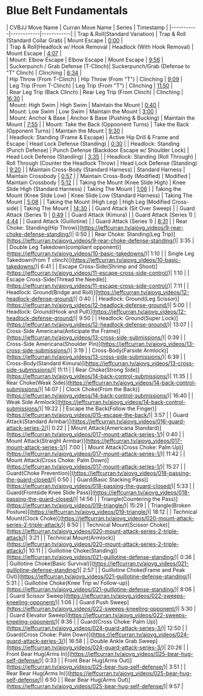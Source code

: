 # Blue Belt Fundamentals

| CVBJJ Move Name | Curran Move Name | Series | Timestamp |
|-----------|------------|------------|
| Trap & Roll(Standard Variation) | Trap & Roll (Standard Collar Grab) | Mount Escape | [0:00](https://jeffcurran.tv/player-embed/id/4473/) |  
| Trap & Roll(Headlock w/ Hook Removal | Headlock (With Hook Removal) | Mount Escape | [4:07](https://jeffcurran.tv/player-embed/id/4473/) |  
| Mount: Elbow Escape | Elbow Escape | Mount Escape | [9:56](https://jeffcurran.tv/player-embed/id/4473/) |  
| Suckerpunch / Grab Defense (T-Clinch)| Suckerpunch/Grab (Defense to "T" Clinch) | Clinching | [6:34](https://jeffcurran.tv/player-embed/id/4469/) |  
| Hip Throw (From T-Clinch) | Hip Throw (From "T") | Clinching | [9:09](https://jeffcurran.tv/player-embed/id/4469/)  |  
| Leg Trip (From T-Clinch) | Leg Trip (From "T") | Clinching | [11:50](https://jeffcurran.tv/player-embed/id/4469/) |  
| Rear Leg Trip (Back Clinch) | Rear Leg Trip (From Clinch) | Clinching | [16:30](https://jeffcurran.tv/player-embed/id/4469/)  |  
| Mount: High Swim | High Swim |  Maintain the Mount  | [0:40](https://jeffcurran.tv/player-embed/id/4463/) |  
| Mount: Low Swim | Low Swim |  Maintain the Mount  | [3:00](https://jeffcurran.tv/player-embed/id/4463/) |  
| Mount: Anchor & Base | Anchor & Base (Pushing & Bucking) |  Maintain the Mount  | [7:55](https://jeffcurran.tv/player-embed/id/4463/) |
| Mount: Take the Back (Oppoonent Turns) | Take the Back (Opponent Turns) |  Maintain the Mount  | [9:30](https://jeffcurran.tv/player-embed/id/4463/) |  
| Headlock: Standing (Frame & Escape) | Active Hip Drill & Frame and Escape | Head Lock Defense (Standing) | [0:30](https://jeffcurran.tv/player-embed/id/4465/) | 
| Headlock: Standing (Punch Defense) |  Punch Defense (Backdoor Escape w/ Shoulder Lock)  | Head Lock Defense (Standing) | [3:35](https://jeffcurran.tv/player-embed/id/4465/) | 
| Headlock: Standing (Roll Through) | Roll Through (Counter the Headlock Throw) | Head Lock Defense (Standing) | [9:20](https://jeffcurran.tv/player-embed/id/4465/) | 
| Maintain Cross-Body (Standard Harness) | Standard Harness | Maintain Crossbody | [0:57](https://jeffcurran.tv/player-embed/id/4467/) | 
| Maintain Cross-Body (Modified) | Modified | Maintain Crossbody | [5:12](https://jeffcurran.tv/player-embed/id/4467/) | 
| Taking the Mount (Knee Slide High) | Knee Slide High (Standard Harness) | Taking The Mount | [1:06](https://jeffcurran.tv/player-embed/id/4525/) | 
| Taking the Mount (Knee Slide Low) | Knee Slide Low (Standard Harness) | Taking The Mount | [5:08](https://jeffcurran.tv/player-embed/id/4525/) | 
| Taking the Mount (High Leg) | High Leg (Modified Cross-side) | Taking The Mount | [14:30](https://jeffcurran.tv/player-embed/id/4525/) | 
| Guard Attack (Sit Over Sweep) |  | Guard Attack (Series 1) | [0:49](https://jeffcurran.tv/player-embed/id/4528/) | 
| Guard Attack (Kimura) |  | Guard Attack (Series 1)  | [4:44](https://jeffcurran.tv/player-embed/id/4528/)  | 
| Guard Attack (Guillotine) |  | Guard Attack (Series 1)  | [8:31](https://jeffcurran.tv/player-embed/id/4528/)  | 
| Rear Choke: Standing(Hip Throw)](https://jeffcurran.tv/aiovg_videos/9-rear-choke-defense-standing/)| 0:50 | 
| Rear Choke: Standing(Leg Trip)](https://jeffcurran.tv/aiovg_videos/9-rear-choke-defense-standing/)| 3:35 | 
| Double Leg Takedown(compliant opponent)](https://jeffcurran.tv/aiovg_videos/10-basic-takedowns/)| 1:10 | 
| Single Leg Takedown(from T clinch)](https://jeffcurran.tv/aiovg_videos/10-basic-takedowns/)| 6:41 | 
| Escape Cross-Side(Shrimp and Shoot)](https://jeffcurran.tv/aiovg_videos/11-escape-cross-side-control/)| 1:10 | 
| Escape Cross-Side(Thread the Needle)](https://jeffcurran.tv/aiovg_videos/11-escape-cross-side-control/)| 7:11 | 
| Headlock: Ground(Bridge and Roll)](https://jeffcurran.tv/aiovg_videos/12-headlock-defense-ground/)| 0:40 | 
| Headlock: Ground(Leg Scissor)](https://jeffcurran.tv/aiovg_videos/12-headlock-defense-ground/)| 5:00 | 
| Headlock: Ground(Hook and Pull)](https://jeffcurran.tv/aiovg_videos/12-headlock-defense-ground/)| 9:50 | 
| Headlock: Ground(Super Lock)](https://jeffcurran.tv/aiovg_videos/12-headlock-defense-ground/)| 13:07 | 
| Cross-Side Americana(Anticipate the Frame)](https://jeffcurran.tv/aiovg_videos/13-cross-side-submissions/)| 0:39 | 
| Cross-Side Americana(Shoulder Pin)](https://jeffcurran.tv/aiovg_videos/13-cross-side-submissions/)| 3:19 | 
| Cross-Body(Farside Armlock)](https://jeffcurran.tv/aiovg_videos/13-cross-side-submissions/)| 6:39 | 
| Cross-Body(Standard Kimura)](https://jeffcurran.tv/aiovg_videos/13-cross-side-submissions/)| 11:11 | 
| Rear Choke(Strong Side)](https://jeffcurran.tv/aiovg_videos/14-back-control-submissions/)| 11:35 | 
| Rear Choke(Weak Side)](https://jeffcurran.tv/aiovg_videos/14-back-control-submissions/)| 14:07 | 
| Clock Choke(From the Back)](https://jeffcurran.tv/aiovg_videos/14-back-control-submissions/)| 16:40 | 
| Weak Side Armlock](https://jeffcurran.tv/aiovg_videos/14-back-control-submissions/)| 19:22 | 
| Escape the Back(Follow the Finger)](https://jeffcurran.tv/aiovg_videos/015-escape-the-back/)| 3:57 | 
| Guard Attack(Standard Armbar)](https://jeffcurran.tv/aiovg_videos/016-guard-attack-series-2/)| 0:22 | 
| Mount Attack(Americana Standard)](https://jeffcurran.tv/aiovg_videos/017-mount-attack-series-1/)| 0:40 | 
| Mount Attack(Straight Armbar)](https://jeffcurran.tv/aiovg_videos/017-mount-attack-series-1/)| 7:00 | 
| Mount Attack(Cross Choke: Palm Up)](https://jeffcurran.tv/aiovg_videos/017-mount-attack-series-1/)| 11:42 | 
| Mount Attack(Cross Choke: Palm Down)](https://jeffcurran.tv/aiovg_videos/017-mount-attack-series-1/)| 15:27 | 
| Guard(Choke Prevention)](https://jeffcurran.tv/aiovg_videos/018-passing-the-guard-closed/)| 0:50 | 
| Guard(Basic Stacking Pass)](https://jeffcurran.tv/aiovg_videos/018-passing-the-guard-closed/)| 5:33 | 
| Guard(Frontside Knee Slide Pass)](https://jeffcurran.tv/aiovg_videos/018-passing-the-guard-closed/)| 14:56 | 
| Triangle(Countering the Pass)](https://jeffcurran.tv/aiovg_videos/019-triangle/)| 15:29 | 
| Triangle(Broken Posture)](https://jeffcurran.tv/aiovg_videos/019-triangle/)| 18:12 | 
| Technical Mount(Clock Choke)](https://jeffcurran.tv/aiovg_videos/020-mount-attack-series-2-triple-attack/)| 6:50 | 
| Technical Mount(Scissor Choke)](https://jeffcurran.tv/aiovg_videos/020-mount-attack-series-2-triple-attack/)| 3:21 | 
| Technical Mount(Armlock)](https://jeffcurran.tv/aiovg_videos/020-mount-attack-series-2-triple-attack/)| 10:11 | 
| Guillotine Choke(Standing)](https://jeffcurran.tv/aiovg_videos/021-guillotine-defense-standing/)| 0:36 | 
| Guillotine Choke(Basic Survival)](https://jeffcurran.tv/aiovg_videos/021-guillotine-defense-standing/)| 2:57 | 
| Guillotine Choke(Frame and Peak Out)](https://jeffcurran.tv/aiovg_videos/021-guillotine-defense-standing/)| 5:31 | 
| Guillotine Choke(Knee Trip w/ Follow-up)](https://jeffcurran.tv/aiovg_videos/021-guillotine-defense-standing/)| 8:06 | 
| Guard Scissor Sweep](https://jeffcurran.tv/aiovg_videos/022-sweeps-kneeling-opponent/)| 1:06 | 
| Guard Push Sweep](https://jeffcurran.tv/aiovg_videos/022-sweeps-kneeling-opponent/)| 5:30 | 
| Guard Elevator Sweep](https://jeffcurran.tv/aiovg_videos/022-sweeps-kneeling-opponent/)| 9:36 | 
| Guard(Cross Choke: Palm Up)](https://jeffcurran.tv/aiovg_videos/024-guard-attack-series-3/)| 12:50 | 
| Guard(Cross Choke: Palm Down)](https://jeffcurran.tv/aiovg_videos/024-guard-attack-series-3/)| 16:58 | 
| Double Ankle Grab Sweep](https://jeffcurran.tv/aiovg_videos/024-guard-attack-series-3/)| 20:26 | 
| Front Bear Hug(Arms In)](https://jeffcurran.tv/aiovg_videos/025-bear-hug-self-defense/)| 0:33 | 
| Front Bear Hug(Arms Out)](https://jeffcurran.tv/aiovg_videos/025-bear-hug-self-defense/)| 3:51 | 
| Rear Bear Hug(Arms In)](https://jeffcurran.tv/aiovg_videos/025-bear-hug-self-defense/)| 6:50 | 
| Rear Bear Hug(Arms Out)](https://jeffcurran.tv/aiovg_videos/025-bear-hug-self-defense/)| 9:57 |  
